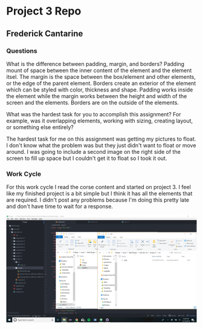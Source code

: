 <h1> Project 3 Repo </h1>
<h2> Frederick Cantarine </h2>

<h3> Questions </h3>

 What is the difference between padding, margin, and borders?
 Padding mount of space between the inner content of the element and the element itsel. The margin is the space between the box/element and other elements, or the edge of the parent element. Borders create an exterior of the element which can be styled with color, thickness and shape. Padding works inside the element while the margin works between the height and width of the screen and the elements. Borders are on the outside of the elements.

 What was the hardest task for you to accomplish this assignment? For example, was it overlapping elements, working with sizing, creating layout, or something else entirely?

 The hardest task for me on this assignment was getting my pictures to float. I don't know what the problem was but they just didn't want to float or move around. I was going to include a second image on the right side of the screen to fill up space but I couldn't get it to float so I took it out.

 <h3> Work Cycle </h3>
 For this work cycle I read the corse content and started on project 3. I feel like my finished project is a bit simple but I think it has all the elements that are required. I didn't post any problems because I'm doing this pretty late and don't have time to wait for a response.


![Screenshot](project3_screenshot.png)
